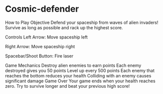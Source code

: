 # Cosmic-defender

How to Play
Objective
Defend your spaceship from waves of alien invaders! Survive as long as possible and rack up the highest score.

Controls
Left Arrow: Move spaceship left

Right Arrow: Move spaceship right

Spacebar/Shoot Button: Fire laser

Game Mechanics
Destroy alien enemies to earn points
Each enemy destroyed gives you 50 points
Level up every 500 points
Each enemy that reaches the bottom reduces your health
Colliding with an enemy causes significant damage
Game Over
Your game ends when your health reaches zero. Try to survive longer and beat your previous high score!

